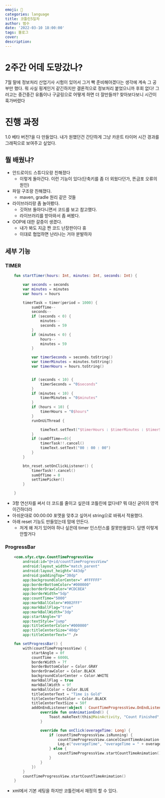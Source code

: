 ```yaml
---
emoji: 🏃
categories: language
title: 코틀린5일차
author: 범수
date: '2022-03-10 18:00:00'
tags: 블로그
cover:
description:
---
```


# 2주간 어데 도망갔나?

7월 말에 정보처리 산업기사 시험이 있어서 그거 빡 준비해야겠다는 생각에 계속 그 공부만 했다. 뭐 사실 핑계인거 같긴하지만 결론적으로 정보처리 붙었으니까 후회 없다! 그러고는 중간중간 유튭이나 구글링으로 어떻게 하면 더 잘만들까? 찾아보다보니 시간이 훅가버렸다

# 진행 과정

1.0 베타 버전?을 다 만들었다. 내가 원했던건 간단하게 그냥 카운트 타이머 시간 경과를 그래픽으로 보여주고 싶었다.

## 뭘 배웠냐?

* 안드로이드 스튜디오랑 친해졌다
  * 이렇게 돌아간다. 이런 기능이 있다(단축키를 좀 더 외웠다던가, 뜬금포 오류의 원인)
* 파일 구조랑 친해졌다.
  * maven, gradle 원리 같은 것들
* 라이브러리랑 좀 놀아봤다.
  * 깃허브 돌아다니면서 코드를 보고 참고했다.
  * 라이브러리를 받아와서 좀 써봤다.
* OOP에 대한 갈증이 생겼다.
  * 내가 봐도 지금 짠 코드 난장판이다 휴
  * 이대로 협업하면 난리나는 거야 분발하자

## 세부 기능

### TIMER

```kotlin
    fun startTimer(hours: Int, minutes: Int, seconds: Int) {

        var seconds = seconds
        var minutes = minutes
        var hours = hours

        timerTask = timer(period = 1000) {
            sumOfTime--
            seconds--
            if (seconds < 0) {
                minutes--
                seconds = 59
            }
            if (minutes < 0) {
                hours--
                minutes = 59
            }

            var timerSeconds = seconds.toString()
            var timerMinutes = minutes.toString()
            var timerHours = hours.toString()


            if (seconds < 10) {
                timerSeconds = "0$seconds"
            }
            if (minutes < 10) {
                timerMinutes = "0$minutes"
            }
            if (hours < 10) {
                timerHours = "0$hours"
            }
            runOnUiThread {

                timeText.setText("$timerHours : $timerMinutes : $timerSeconds")
            }
            if (sumOfTime==0){
                timerTask!!.cancel()
                timeText.setText("00 : 00 : 00")
            }
        }

        btn_reset.setOnClickListener() {
            timerTask!!.cancel()
            sumOfTime = 0
            setTimePicker()
        }

    }
```
* 3항 연산자를 써서 더 코드를 줄이고 싶은데 코틀린에 없다네? 뭐 대신 굳이의 영역이긴하더라
* 아쉬운대로 00:00:00 포맷을 맞추고 싶어서 string으로 바꿔서 적용했다.
* 아래 reset 기능도 만들었는데 맘에 안든다.
  * 저게 왜 저기 있어야 하나 싶은데 timer 인스턴스를 잘못만들었다. 담엔 이렇게 안할거다


### ProgressBar

```xml
    <com.sfyc.ctpv.CountTimeProgressView
        android:id="@+id/countTimeProgressView"
        android:layout_width="match_parent"
        android:layout_height="443dp"
        android:paddingTop="30dp"
        app:backgroundColorCenter=" #FFFFFF"
        app:borderBottomColor="#000000"
        app:borderDrawColor="#CDC8EA"
        app:borderWidth="5dp"
        app:countTime="5000"
        app:markBallColor="#002FFF"
        app:markBallFlag="true"
        app:markBallWidth="3dp"
        app:startAngle="0"
        app:textStyle="jump"
        app:titleCenterColor="#000000"
        app:titleCenterSize="40dp"
        app:titleCenterText="" />

```

```kotlin
    fun setProgressBar() {
        with(countTimeProgressView) {
            startAngle = 0f
            countTime = 6000L
            borderWidth = 7f
            borderBottomColor = Color.GRAY
            borderDrawColor = Color.BLACK
            backgroundColorCenter = Color.WHITE
            markBallFlag = true
            markBallWidth = 9f
            markBallColor = Color.BLUE
            titleCenterText = "Time is Gold"
            titleCenterTextColor = Color.BLACK
            titleCenterTextSize = 50f
            addOnEndListener(object : CountTimeProgressView.OnEndListener {
                override fun onAnimationEnd() {
                    Toast.makeText(this@MainActivity, "Count Finished", Toast.LENGTH_SHORT).show()
                }

                override fun onClick(overageTime: Long) {
                    if (countTimeProgressView.isRunning) {
                        countTimeProgressView.cancelCountTimeAnimation()
                        Log.e("overageTime", "overageTime = " + overageTime)
                    } else {
                        countTimeProgressView.startCountTimeAnimation()
                    }
                }
            })
        }
        countTimeProgressView.startCountTimeAnimation()
    }
```
* xml에서 기본 세팅을 하지만 코틀린에서 재정의 할 수 있다. 


